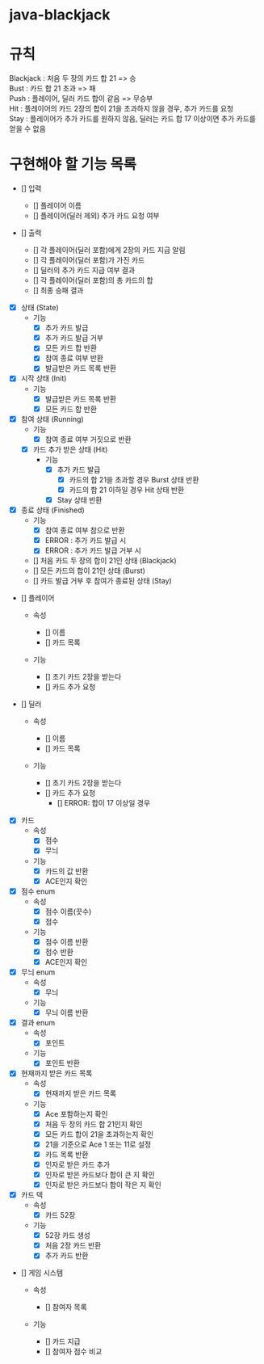 # java-blackjack

# 규칙
Blackjack : 처음 두 장의 카드 합 21 => 승   
Bust : 카드 합 21 초과 => 패   
Push : 플레이어, 딜러 카드 합이 같음 => 무승부   
Hit : 플레이어의 카드 2장의 합이 21을 초과하지 않을 경우, 추가 카드를 요청   
Stay : 플레이어가 추가 카드를 원하지 않음, 딜러는 카드 합 17 이상이면 추가 카드를 얻을 수 없음

# 구현해야 할 기능 목록
- [] 입력
    - [] 플레이어 이름
    - [] 플레이어(딜러 제외) 추가 카드 요청 여부

- [] 출력
    - [] 각 플레이어(딜러 포함)에게 2장의 카드 지급 알림
    - [] 각 플레이어(딜러 포함)가 가진 카드
    - [] 딜러의 추가 카드 지급 여부 결과
    - [] 각 플레이어(딜러 포함)의 총 카드의 합
    - [] 최종 승패 결과

- [x] 상태 (State)
    - 기능
        - [x] 추가 카드 발급
        - [x] 추가 카드 발급 거부
        - [x] 모든 카드 합 반환
        - [x] 참여 종료 여부 반환
        - [x] 발급받은 카드 목록 반환

- [x] 시작 상태 (Init)
    - 기능
        - [x] 발급받은 카드 목록 반환
        - [x] 모든 카드 합 반환

- [x] 참여 상태 (Running)
    - 기능
        - [x] 참여 종료 여부 거짓으로 반환

    - [x] 카드 추가 받은 상태 (Hit)
        - 기능
            - [x] 추가 카드 발급
                - [x] 카드의 합 21을 초과할 경우 Burst 상태 반환
                - [x] 카드의 합 21 이하일 경우 Hit 상태 반환
            - [x] Stay 상태 반환

- [x] 종료 상태 (Finished)
    - 기능
        - [x] 참여 종료 여부 참으로 반환
        - [x] ERROR : 추가 카드 발급 시
        - [x] ERROR : 추가 카드 발급 거부 시

    - [] 처음 카드 두 장의 합이 21인 상태 (Blackjack)
    - [] 모든 카드의 합이 21인 상태 (Burst)
    - [] 카드 발급 거부 후 참여가 종료된 상태 (Stay)

- [] 플레이어
    - 속성
        - [] 이름
        - [] 카드 목록

    - 기능
        - [] 초기 카드 2장을 받는다
        - [] 카드 추가 요청

- [] 딜러
    - 속성
        - [] 이름
        - [] 카드 목록

    - 기능
        - [] 초기 카드 2장을 받는다
        - [] 카드 추가 요청
            - [] ERROR: 합이 17 이상일 경우

- [x] 카드
    - 속성
        - [x] 점수
        - [x] 무늬

    - 기능
        - [x] 카드의 값 반환
        - [x] ACE인지 확인

- [x] 점수 enum
    - 속성
        - [x] 점수 이름(끗수)
        - [x] 점수

    - 기능
        - [x] 점수 이름 반환
        - [x] 점수 반환
        - [x] ACE인지 확인

- [x] 무늬 enum
    - 속성
        - [x] 무늬

    - 기능
        - [x] 무늬 이름 반환

- [x] 결과 enum
    - 속성
        - [x] 포인트

    - 기능
        - [x] 포인트 반환

- [x] 현재까지 받은 카드 목록
    - 속성
        - [x] 현재까지 받은 카드 목록

    - 기능
        - [x] Ace 포함하는지 확인
        - [x] 처음 두 장의 카드 합 21인지 확인
        - [x] 모든 카드 합이 21을 초과하는지 확인
        - [x] 21을 기준으로 Ace 1 또는 11로 설정
        - [x] 카드 목록 반환
        - [x] 인자로 받은 카드 추가
        - [x] 인자로 받은 카드보다 합이 큰 지 확인
        - [x] 인자로 받은 카드보다 합이 작은 지 확인

- [x] 카드 덱
    - 속성
        - [x] 카드 52장

    - 기능
        - [x] 52장 카드 생성
        - [x] 처음 2장 카드 반환
        - [x] 추가 카드 반환

- [] 게임 시스템
    - 속성
        - [] 참여자 목록

    - 기능
        - [] 카드 지급
        - [] 참여자 점수 비교
